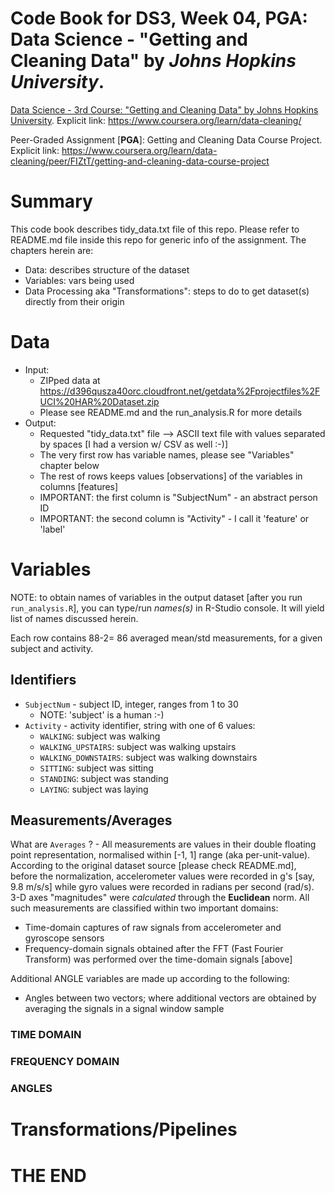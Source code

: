 # Code Book for **DS3, Week 04, PGA**: Data Science - "Getting and Cleaning Data" by *Johns Hopkins University*. 

<!--- https://atom.io/packages/markdown-preview ---> 
<!--- Atom editor: Show the rendered HTML markdown to the right of the current editor using ctrl-shift-m ---> 


[Data Science - 3rd Course: "Getting and Cleaning Data" by Johns Hopkins University](https://www.coursera.org/learn/data-cleaning/ "Getting and Cleaning Data").
Explicit link: https://www.coursera.org/learn/data-cleaning/

Peer-Graded Assignment [**PGA**]: Getting and Cleaning Data Course Project. 
Explicit link: https://www.coursera.org/learn/data-cleaning/peer/FIZtT/getting-and-cleaning-data-course-project


# Summary
This code book describes tidy_data.txt file of this repo. Please refer to README.md file inside this repo for generic info of the assignment. 
The chapters herein are:
- Data: describes structure of the dataset 
- Variables: vars being used
- Data Processing aka "Transformations": steps to do to get dataset(s) directly from their origin

# Data
- Input:
	- ZIPped data at https://d396qusza40orc.cloudfront.net/getdata%2Fprojectfiles%2FUCI%20HAR%20Dataset.zip
	- Please see README.md and the run_analysis.R for more details
- Output:
	- Requested "tidy_data.txt" file --> ASCII text file with values separated by spaces [I had a version w/ CSV as well :-)]
	- The very first row has variable names, please see "Variables" chapter below
	- The rest of rows keeps values [observations] of the variables in columns [features]
	- IMPORTANT: the first column is "SubjectNum" - an abstract person ID
	- IMPORTANT: the second column is "Activity" - I call it 'feature' or 'label'

# Variables
NOTE: to obtain names of variables in the output dataset [after you run `run_analysis.R`], you can type/run *names(s)* in R-Studio console. It will yield list of names discussed herein.

Each row contains 88-2= 86 averaged mean/std  measurements, for a given subject and activity.

## Identifiers 
- `SubjectNum` - subject ID, integer, ranges from 1 to 30
	- NOTE: 'subject' is a human :-)
- `Activity` - activity identifier, string with one of 6 values: 
	- `WALKING`: subject was walking
	- `WALKING_UPSTAIRS`: subject was walking upstairs
	- `WALKING_DOWNSTAIRS`: subject was walking downstairs
	- `SITTING`: subject was sitting
	- `STANDING`: subject was standing
	- `LAYING`: subject was laying

## Measurements/Averages
What are `Averages` ? - All measurements are values in their double floating point representation, normalised within [-1, 1] range (aka per-unit-value). 
According to the original dataset source [please check README.md], before the normalization, accelerometer values were recorded in g's [say, 9.8 m/s/s] while 
gyro values were recorded in radians per second (rad/s). 3-D axes "magnitudes" were *calculated* through the **Euclidean** norm. 
All such measurements are classified within two important domains:
- Time-domain captures of raw signals from accelerometer and gyroscope sensors 
- Frequency-domain signals obtained after the FFT (Fast Fourier Transform) was performed over the time-domain signals [above]

Additional ANGLE variables are made up according to the following:
- Angles between two vectors; where additional vectors are obtained by averaging the signals in a signal window sample

### TIME DOMAIN

### FREQUENCY DOMAIN

### ANGLES

# Transformations/Pipelines

# THE END
